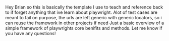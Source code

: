 Hey Brian so this is basically the template I use to teach and reference back to if forget anything that ive learn about playwright.
Alot of test cases are meant to fail on purpose, the urls are left generic with generic locators, so i can reuse the framework in other projects if need
Just a basic overview of a simple framework of playwrights core benifits and methods.
Let me know if you have any questions!

